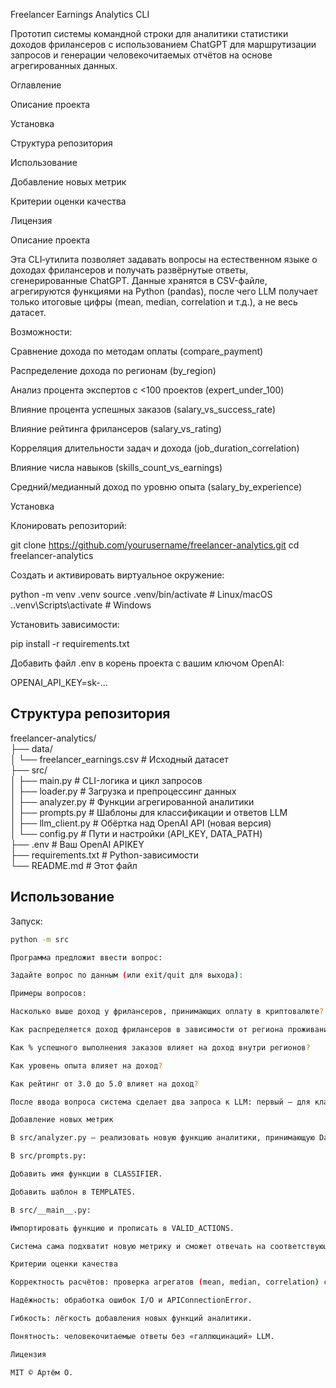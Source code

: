 Freelancer Earnings Analytics CLI

Прототип системы командной строки для аналитики статистики доходов фрилансеров с использованием ChatGPT для маршрутизации запросов и генерации человекочитаемых отчётов на основе агрегированных данных.

Оглавление

Описание проекта

Установка

Структура репозитория

Использование

Добавление новых метрик

Критерии оценки качества

Лицензия

Описание проекта

Эта CLI‑утилита позволяет задавать вопросы на естественном языке о доходах фрилансеров и получать развёрнутые ответы, сгенерированные ChatGPT. Данные хранятся в CSV-файле, агрегируются функциями на Python (pandas), после чего LLM получает только итоговые цифры (mean, median, correlation и т.д.), а не весь датасет.

Возможности:

Сравнение дохода по методам оплаты (compare_payment)

Распределение дохода по регионам (by_region)

Анализ процента экспертов с <100 проектов (expert_under_100)

Влияние процента успешных заказов (salary_vs_success_rate)

Влияние рейтинга фрилансеров (salary_vs_rating)

Корреляция длительности задач и дохода (job_duration_correlation)

Влияние числа навыков (skills_count_vs_earnings)

Средний/медианный доход по уровню опыта (salary_by_experience)

Установка

Клонировать репозиторий:

git clone https://github.com/yourusername/freelancer-analytics.git
cd freelancer-analytics

Создать и активировать виртуальное окружение:

python -m venv .venv
source .venv/bin/activate    # Linux/macOS
.\.venv\Scripts\activate   # Windows

Установить зависимости:

pip install -r requirements.txt

Добавить файл .env в корень проекта с вашим ключом OpenAI:



OPENAI_API_KEY=sk-...


## Структура репозитория


freelancer-analytics/    
├── data/    
│   └── freelancer_earnings.csv        # Исходный датасет    
├── src/  
│   ├── main.py                      # CLI-логика и цикл запросов      
│   ├── loader.py                    # Загрузка и препроцессинг данных       
│   ├── analyzer.py                  # Функции агрегированной аналитики  
│   ├── prompts.py                   # Шаблоны для классификации и ответов LLM  
│   ├── llm_client.py                # Обёртка над OpenAI API (новая версия)  
│   └── config.py                    # Пути и настройки (API_KEY, DATA_PATH)  
├── .env                             # Ваш OpenAI APIKEY  
├── requirements.txt                 # Python-зависимости       
└── README.md                        # Этот файл  


## Использование

Запуск:
```bash
python -m src

Программа предложит ввести вопрос:

Задайте вопрос по данным (или exit/quit для выхода):

Примеры вопросов:

Насколько выше доход у фрилансеров, принимающих оплату в криптовалюте?

Как распределяется доход фрилансеров в зависимости от региона проживания?

Как % успешного выполнения заказов влияет на доход внутри регионов?

Как уровень опыта влияет на доход?

Как рейтинг от 3.0 до 5.0 влияет на доход?

После ввода вопроса система сделает два запроса к LLM: первый — для классификации и выбора функции, второй — для генерации развернутого ответа на основе агрегации.

Добавление новых метрик

В src/analyzer.py — реализовать новую функцию аналитики, принимающую DataFrame и возвращающую dict, float или pandas.DataFrame.

В src/prompts.py:

Добавить имя функции в CLASSIFIER.

Добавить шаблон в TEMPLATES.

В src/__main__.py:

Импортировать функцию и прописать в VALID_ACTIONS.

Система сама подхватит новую метрику и сможет отвечать на соответствующие вопросы.

Критерии оценки качества

Корректность расчётов: проверка агрегатов (mean, median, correlation) с помощью unit‑тестов.

Надёжность: обработка ошибок I/O и APIConnectionError.

Гибкость: лёгкость добавления новых функций аналитики.

Понятность: человекочитаемые ответы без «галлюцинаций» LLM.

Лицензия

MIT © Артём О.

